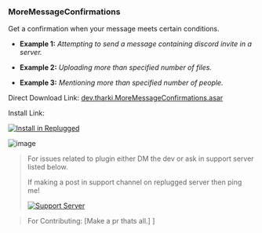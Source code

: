 ### MoreMessageConfirmations

Get a confirmation when your message meets certain conditions.

- **Example 1:** *Attempting to send a message containing discord invite in a server.*

- **Example 2:** *Uploading more than specified number of files.*

- **Example 3:** *Mentioning more than specified number of people.*

Direct Download Link: [dev.tharki.MoreMessageConfirmations.asar](https://github.com/Tharki-God/MoreMessageConfirmations/releases/latest/download/dev.tharki.MoreMessageConfirmations.asar)

Install Link:


[![Install in Replugged](https://img.shields.io/badge/-Install%20in%20Replugged-blue?style=for-the-badge&logo=none)](https://replugged.dev/install?identifier=Tharki-God/MoreMessageConfirmations&source=github)


![image](https://tharki-god.github.io/files-random-host/bdpluginsassets/confirmation.png)

> For issues related to plugin either DM the dev or ask in support server listed below.
>
>If making a post in support channel on replugged server then ping me!
>
> [![Support Server](https://discordapp.com/api/guilds/919649417005506600/widget.png?style=banner3)](https://discord.gg/SgKSKyh9gY)

> For Contributing: [Make a pr thats all.]
]
